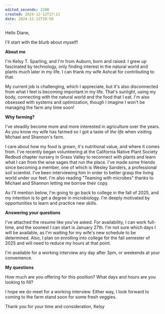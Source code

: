 ```yaml
---
edited_seconds: 2200
created: 2024-12-12T17:11
date: 2024-12-12T20:58
---
```


Hello Diane,

I'll start with the blurb about myself! 

**About me**

I'm Kelsy T. Sparling, and I'm from Auburn, born and raised. I grew up fascinated by technology, only finding interest in the natural world and plants much later in my life. I can thank my wife Ashcat for contributing to that.

My current job is challenging, which I appreciate, but it's also disconnected from what I feel is becoming important in my life. That's sunlight, using my body, connecting with the natural world and the food that I eat. I'm also obsessed with systems and optimization, though I imagine I won't be managing the farm any time soon! 

**Why farming?**

I've steadily become more and more interested in agriculture over the years. As you know my wife has farmed so I got a taste of *the life* when visiting Michael and Shannon's farm. 

I care about how my food is grown, it's nutritional value, and where it comes from. I've recently began volunteering at the California Native Plant Society Redbud chapter nursery in Grass Valley to reconnect with plants and learn what I can from the wise sages that run the place. I've made some friends since becoming a member, one of which is Wesley Sanders, a professional soil scientist. I've been interviewing him in order to better grasp the living world under our feet. I'm also reading "Teaming with microbes" thanks to Michael and Shannon letting me borrow their copy. 

As I'll mention below, I'm going to go back to college in the fall of 2025, and my intention is to get a degree in microbiology. I'm deeply motivated by opportunities to learn and practice new skills.

**Answering your questions**

I've attached the resume like you've asked. For availability, I can work full-time, and the soonest I can start is January 27th. I'm not sure which days I will be available, as I'm waiting for my wife's new schedule to be determined. Also, I plan on enrolling into college for the fall semester of 2025 and will need to reduce my hours at that point.

I'm available for a working interview any day after 3pm, or weekends at your convenience.

**My questions**

How much are you offering for this position? What days and hours are you looking to fill?

I hope we do meet for a working interview. Either way, I look forward to coming to the farm stand soon for some fresh veggies.

Thank you for your time and consideration,
Kelsy